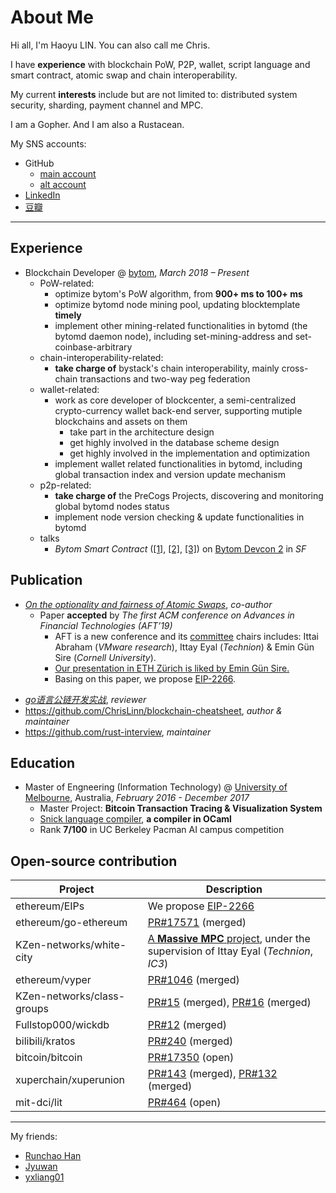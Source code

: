 # About Me

<!-- ex_nonav -->
<!-- ex_nolevel -->

Hi all, I'm Haoyu LIN. You can also call me Chris.

I have __experience__ with blockchain PoW, P2P, wallet, script language and smart contract, atomic swap and chain interoperability. 

My current __interests__ include but are not limited to: distributed system security, sharding, payment channel and MPC.

I am a Gopher. And I am also a Rustacean.

My SNS accounts:

+ GitHub
    + [main account](https://github.com/ChrisLinn)
    + [alt account](https://github.com/HAOYUatHZ)
+ [LinkedIn](http://linkedin.com/in/haoyu-lin-239474123)
+ [豆瓣](https://www.douban.com/people/NanderFour/)


--- 

## Experience
+ Blockchain Developer @ [bytom](https://github.com/Bytom/), _March 2018 – Present_
    * PoW-related:
        - optimize bytom's PoW algorithm, from __900+ ms to 100+ ms__
        - optimize bytomd node mining pool, updating blocktemplate __timely__
        - implement other mining-related functionalities in bytomd (the bytomd daemon node), including set-mining-address and set-coinbase-arbitrary
    - chain-interoperability-related:
        - __take charge of__ bystack's chain interoperability, mainly cross-chain transactions and two-way peg federation
    * wallet-related:
        - work as core developer of blockcenter, a semi-centralized crypto-currency wallet back-end server, supporting mutiple blockchains and assets on them
            + take part in the architecture design
            + get highly involved in the database scheme design
            + get highly involved in the implementation and optimization 
        - implement wallet related functionalities in bytomd, including global transaction index and version update mechanism
    * p2p-related:
        * __take charge of__ the PreCogs Projects, discovering and monitoring global bytomd nodes status
        * implement node version checking & update functionalities in bytomd
    + talks
        * _Bytom Smart Contract_ ([[1]](https://twitter.com/Bytom_Official/status/1165402458908061697?s=20), [[2]](https://www.8btc.com/article/469596), [[3]](https://github.com/ChrisLinn/chrislinn.ink/raw/master/img/me/bytom-devcon2/flash.JPG)) on [Bytom Devcon 2](https://github.com/ChrisLinn/chrislinn.ink/raw/master/img/me/bytom-devcon2/agenda.PNG) in _SF_
        <!-- - p2p 层实现节点保持连接? -->

## Publication
+ [_On the optionality and fairness of Atomic Swaps_](https://eprint.iacr.org/2019/896), _co-author_
    + Paper __accepted__ by _The first ACM conference on Advances in Financial Technologies (AFT’19)_
        * AFT is a new conference and its [committee](https://aft.acm.org/committees) chairs includes: Ittai Abraham (_VMware research_), Ittay Eyal (_Technion_) & Emin Gün Sire (_Cornell University_).
        * [Our presentation in ETH Zürich is liked by Emin Gün Sire.](https://twitter.com/el33th4xor/status/1186211608596533248)
        * Basing on this paper, we propose [EIP-2266](https://github.com/ethereum/EIPs/blob/master/EIPS/eip-2266.md).
- [_go语言公链开发实战_](https://book.douban.com/subject/34659372/), _reviewer_
- https://github.com/ChrisLinn/blockchain-cheatsheet, _author & maintainer_
- https://github.com/rust-interview, _maintainer_


## Education
+ Master of Engneering (Information Technology) @ [University of Melbourne](https://www.unimelb.edu.au/), Australia, _February 2016 - December 2017_
    * Master Project: __Bitcoin Transaction Tracing & Visualization System__
    * [Snick language compiler](https://github.com/ChrisLinn/COMP90045_2017_SM1), __a compiler in OCaml__
    * Rank __7/100__ in UC Berkeley Pacman AI campus competition

## Open-source contribution

| Project | Description |
| - | - |
| ethereum/EIPs | We propose [EIP-2266](https://github.com/ethereum/EIPs/blob/master/EIPS/eip-2266.md) |
| ethereum/go-ethereum | [PR#17571](https://github.com/ethereum/go-ethereum/pull/17571) (merged) |
| KZen-networks/white-city | [A **Massive MPC** project](https://github.com/KZen-networks/white-city), under the supervision of Ittay Eyal (_Technion_, _IC3_) |
| ethereum/vyper | [PR#1046](https://github.com/ethereum/vyper/pull/1046) (merged) |
| KZen-networks/class-groups | [PR#15](https://github.com/KZen-networks/class-groups/pull/15) (merged), [PR#16](https://github.com/KZen-networks/class-groups/pull/16) (merged) |
| Fullstop000/wickdb | [PR#12](https://github.com/Fullstop000/wickdb/pull/12) (merged) |
| bilibili/kratos | [PR#240](https://github.com/bilibili/kratos/pull/240) (merged) |
| bitcoin/bitcoin | [PR#17350](https://github.com/bitcoin/bitcoin/pull/17350) (open) |
| xuperchain/xuperunion | [PR#143](https://github.com/xuperchain/xuperunion/pull/143) (merged), [PR#132](https://github.com/xuperchain/xuperunion/pull/132) (merged) |
| mit-dci/lit | [PR#464](https://github.com/mit-dci/lit/pull/464) (open) |


---

My friends:

+ [Runchao Han](https://github.com/SebastianElvis)
+ [Jyuwan](https://www.douban.com/people/10566855/)
+ [yxliang01](https://github.com/yxliang01)

